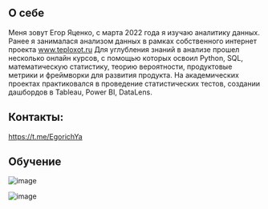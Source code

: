 ## О себе
Меня зовут Егор Яценко, с марта 2022 года я изучаю аналитику данных. Ранее я занималася анализом данных в рамках собственного интернет проекта www.teploxot.ru
Для углубления знаний в анализе прошел несколько онлайн курсов, с помощью которых освоил Python, SQL, математическую статистику, теорию вероятности, продуктовые метрики и фреймворки для развития продукта. На академических проектах практиковался в проведение статистических тестов, создании дашбордов в Tableau, Power BI, DataLens.

## Контакты:
https://t.me/EgorichYa

## Обучение
![image](https://github.com/Egorichya/EgorYatsenko/assets/118539754/37aac791-77a9-4af6-9d0e-58a8ab1253f5)

![image](https://github.com/Egorichya/EgorYatsenko/assets/118539754/c1c572cf-8cd9-4c70-b843-5eb990e4a52a)





